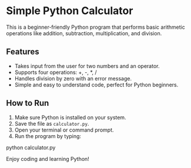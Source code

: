 # Simple Python Calculator

This is a beginner-friendly Python program that performs basic arithmetic operations like addition, subtraction, multiplication, and division.

## Features

- Takes input from the user for two numbers and an operator.
- Supports four operations: +, -, *, /
- Handles division by zero with an error message.
- Simple and easy to understand code, perfect for Python beginners.

## How to Run

1. Make sure Python is installed on your system.
2. Save the file as `calculator.py`.
3. Open your terminal or command prompt.
4. Run the program by typing:

python calculator.py

Enjoy coding and learning Python!

